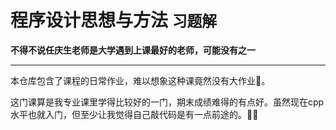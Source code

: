# 程序设计思想与方法 `习题解`
**不得不说任庆生老师是大学遇到上课最好的老师，可能没有之一**
***
本仓库包含了课程的日常作业，难以想象这种课竟然没有大作业🐶。

这门课算是我专业课里学得比较好的一门，期末成绩难得的有点好。虽然现在cpp水平也就入门，但至少让我觉得自己敲代码是有一点前途的。🚀🚀
